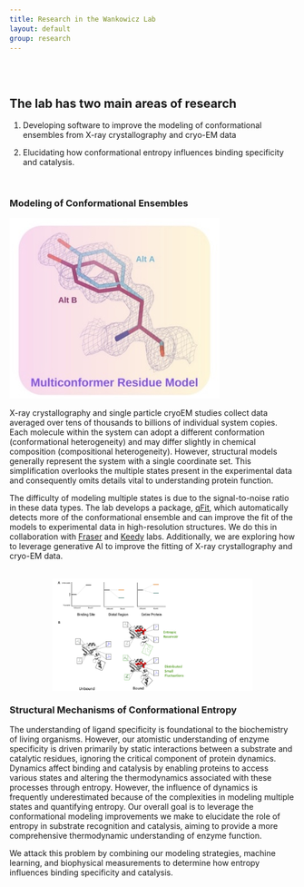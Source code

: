 ```yaml
---
title: Research in the Wankowicz Lab
layout: default
group: research
---
```



<br>
<br>

## The lab has two main areas of research

1. Developing software to improve the modeling of conformational ensembles from X-ray crystallography and cryo-EM data

   
2. Elucidating how conformational entropy influences binding specificity and catalysis.


<br>

### Modeling of Conformational Ensembles

![qFit](/static/img/pub/2023_wankowicz.jpg)

X-ray crystallography and single particle cryoEM studies collect data averaged over tens of thousands to billions of individual system copies. Each molecule within the system can adopt a different conformation (conformational heterogeneity) and may differ slightly in chemical composition (compositional heterogeneity). However, structural models generally represent the system with a single coordinate set. This simplification overlooks the multiple states present in the experimental data and consequently omits details vital to understanding protein function.

The difficulty of modeling multiple states is due to the signal-to-noise ratio in these data types. The lab develops a package, [qFit](https://github.com/ExcitedStates/qfit-3.0), which automatically detects more of the conformational ensemble and can improve the fit of the models to experimental data in high-resolution structures. We do this in collaboration with [Fraser](https://fraserlab.com/) and [Keedy](https://keedylab.org/) labs. Additionally, we are exploring how to leverage generative AI to improve the fitting of X-ray crystallography and cryo-EM data.

<br>


<img src="/static/img/pub/2023_wankowicz_2.png" alt="entropy" style="width: 70%; display: block; margin: 0 auto;">

### Structural Mechanisms of Conformational Entropy

The understanding of ligand specificity is foundational to the biochemistry of living organisms. However, our atomistic understanding of enzyme specificity is driven primarily by static interactions between a substrate and catalytic residues, ignoring the critical component of protein dynamics. Dynamics affect binding and catalysis by enabling proteins to access various states and altering the thermodynamics associated with these processes through entropy. However, the influence of dynamics is frequently underestimated because of the complexities in modeling multiple states and quantifying entropy. Our overall goal is to leverage the conformational modeling improvements we make to elucidate the role of entropy in substrate recognition and catalysis, aiming to provide a more comprehensive thermodynamic understanding of enzyme function.

We attack this problem by combining our modeling strategies, machine learning, and biophysical measurements to determine how entropy influences binding specificity and catalysis.
